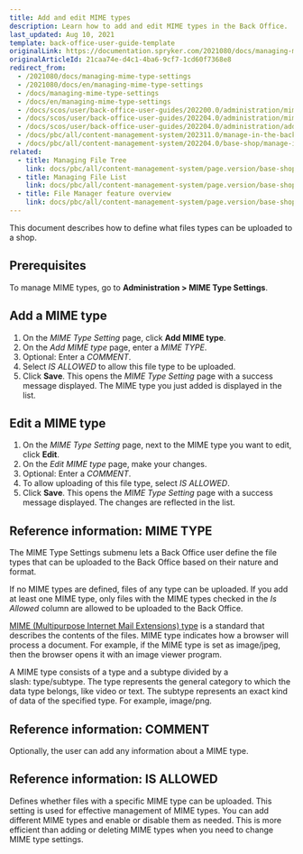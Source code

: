 ```yaml
---
title: Add and edit MIME types
description: Learn how to add and edit MIME types in the Back Office.
last_updated: Aug 10, 2021
template: back-office-user-guide-template
originalLink: https://documentation.spryker.com/2021080/docs/managing-mime-type-settings
originalArticleId: 21caa74e-d4c1-4ba6-9cf7-1cd60f7368e8
redirect_from:
  - /2021080/docs/managing-mime-type-settings
  - /2021080/docs/en/managing-mime-type-settings
  - /docs/managing-mime-type-settings
  - /docs/en/managing-mime-type-settings
  - /docs/scos/user/back-office-user-guides/202200.0/administration/mime-type-settings/managing-mime-type-settings.html
  - /docs/scos/user/back-office-user-guides/202204.0/administration/mime-type-settings/managing-mime-type-settings.html
  - /docs/scos/user/back-office-user-guides/202204.0/administration/add-and-edit-mime-types.html   
  - /docs/pbc/all/content-management-system/202311.0/manage-in-the-back-office/add-and-edit-mime-types.html
  - /docs/pbc/all/content-management-system/202204.0/base-shop/manage-in-the-back-office/add-and-edit-mime-types.html   
related:
  - title: Managing File Tree
    link: docs/pbc/all/content-management-system/page.version/base-shop/manage-in-the-back-office/manage-file-tree.html
  - title: Managing File List
    link: docs/pbc/all/content-management-system/page.version/base-shop/manage-in-the-back-office/manage-file-list.html
  - title: File Manager feature overview
    link: docs/pbc/all/content-management-system/page.version/base-shop/file-manager-feature-overview.html
---
```


This document describes how to define what files types can be uploaded to a shop.

## Prerequisites

To manage MIME types, go to **Administration&nbsp;<span aria-label="and then">></span> MIME Type Settings**.

## Add a MIME type

1. On the *MIME Type Setting* page, click **Add MIME type**.
2. On the *Add MIME type* page, enter a *MIME TYPE*.
3. Optional: Enter a *COMMENT*.
4. Select *IS ALLOWED* to allow this file type to be uploaded.
5. Click **Save**.
    This opens the *MIME Type Setting* page with a success message displayed. The MIME type you just added is displayed in the list.

## Edit a MIME type

1. On the *MIME Type Setting* page, next to the MIME type you want to edit, click **Edit**.
2. On the *Edit MIME type* page, make your changes.
3. Optional: Enter a *COMMENT*.
4. To allow uploading of this file type, select *IS ALLOWED*.
5. Click **Save**.
    This opens the *MIME Type Setting* page with a success message displayed. The changes are reflected in the list.    

## Reference information: MIME TYPE

The MIME Type Settings submenu lets a Back Office user define the file types that can be uploaded to the Back Office based on their nature and format.

If no MIME types are defined, files of any type can be uploaded. If you add at least one MIME type, only files with the MIME types checked in the *Is Allowed* column are allowed to be uploaded to the Back Office.

[MIME (Multipurpose Internet Mail Extensions) type](https://developer.mozilla.org/en-US/docs/Web/HTTP/Basics_of_HTTP/MIME_types) is a standard that describes the contents of the files. MIME type indicates how a browser will process a document. For example, if the MIME type is set as image/jpeg, then the browser opens it with an image viewer program.

A MIME type consists of a type and a subtype divided by a slash: type/subtype. The type represents the general category to which the data type belongs, like video or text. The subtype represents an exact kind of data of the specified type. For example, image/png.

## Reference information: COMMENT

Optionally, the user can add any information about a MIME type.

## Reference information: IS ALLOWED

Defines whether files with a specific MIME type can be uploaded. This setting is used for effective management of MIME types. You can add different MIME types and enable or disable them as needed. This is more efficient than adding or deleting MIME types when you need to change MIME type settings.
